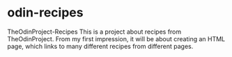 # odin-recipes
TheOdinProject-Recipes
This is a project about recipes from TheOdinProject.
From my first impression, it will be about creating an HTML page, which links to many different recipes from different pages.